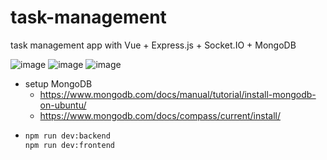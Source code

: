 # task-management

task management app with Vue + Express.js + Socket.IO + MongoDB

![image](https://github.com/user-attachments/assets/9692e282-5a1e-4a0b-a1ca-30cb2a1ee00a)
![image](https://github.com/user-attachments/assets/a13da6b7-a9f7-43f4-b3f4-e214591d5ad3)
![image](https://github.com/user-attachments/assets/448dd349-207a-4c7c-80ec-b37094ac2522)


- setup MongoDB
  - https://www.mongodb.com/docs/manual/tutorial/install-mongodb-on-ubuntu/
  -  https://www.mongodb.com/docs/compass/current/install/
-
    ```bash
    npm run dev:backend
    npm run dev:frontend
    ```
